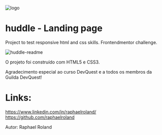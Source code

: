 ![logo](https://user-images.githubusercontent.com/47544994/218347712-060c9a35-da84-4504-808d-786fee69bf7e.svg)
# huddle - Landing page
Project to test responsive html and css skills.
Frontendmentor challenge.

![huddle-readme](https://user-images.githubusercontent.com/47544994/218347971-bafc444b-c42d-4af7-839a-30b95b9344d2.gif)


O projeto foi construído com HTML5 e CSS3.

Agradecimento especial ao curso DevQuest e a todos os membros da Guilda DevQuest!

# Links:

https://www.linkedin.com/in/raphaelroland/
https://github.com/raphaelroland

Autor: Raphael Roland
